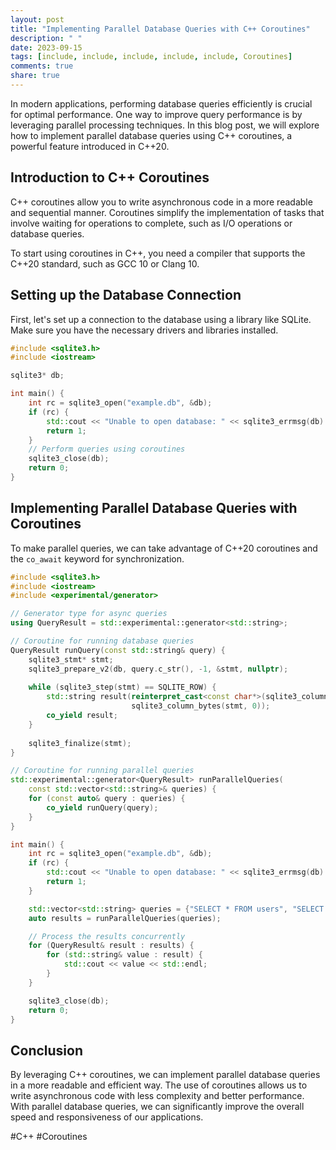 ```yaml
---
layout: post
title: "Implementing Parallel Database Queries with C++ Coroutines"
description: " "
date: 2023-09-15
tags: [include, include, include, include, include, Coroutines]
comments: true
share: true
---
```


In modern applications, performing database queries efficiently is crucial for optimal performance. One way to improve query performance is by leveraging parallel processing techniques. In this blog post, we will explore how to implement parallel database queries using C++ coroutines, a powerful feature introduced in C++20.

## Introduction to C++ Coroutines

C++ coroutines allow you to write asynchronous code in a more readable and sequential manner. Coroutines simplify the implementation of tasks that involve waiting for operations to complete, such as I/O operations or database queries.

To start using coroutines in C++, you need a compiler that supports the C++20 standard, such as GCC 10 or Clang 10. 

## Setting up the Database Connection

First, let's set up a connection to the database using a library like SQLite. Make sure you have the necessary drivers and libraries installed.

```cpp
#include <sqlite3.h>
#include <iostream>

sqlite3* db;

int main() {
    int rc = sqlite3_open("example.db", &db);
    if (rc) {
        std::cout << "Unable to open database: " << sqlite3_errmsg(db) << std::endl;
        return 1;
    }
    // Perform queries using coroutines
    sqlite3_close(db);
    return 0;
}
```

## Implementing Parallel Database Queries with Coroutines

To make parallel queries, we can take advantage of C++20 coroutines and the `co_await` keyword for synchronization.

```cpp
#include <sqlite3.h>
#include <iostream>
#include <experimental/generator>

// Generator type for async queries
using QueryResult = std::experimental::generator<std::string>;

// Coroutine for running database queries
QueryResult runQuery(const std::string& query) {
    sqlite3_stmt* stmt;
    sqlite3_prepare_v2(db, query.c_str(), -1, &stmt, nullptr);
  
    while (sqlite3_step(stmt) == SQLITE_ROW) {
        std::string result(reinterpret_cast<const char*>(sqlite3_column_blob(stmt, 0)),
                           sqlite3_column_bytes(stmt, 0));
        co_yield result;
    }
  
    sqlite3_finalize(stmt);
}

// Coroutine for running parallel queries
std::experimental::generator<QueryResult> runParallelQueries(
    const std::vector<std::string>& queries) {
    for (const auto& query : queries) {
        co_yield runQuery(query);
    }
}

int main() {
    int rc = sqlite3_open("example.db", &db);
    if (rc) {
        std::cout << "Unable to open database: " << sqlite3_errmsg(db) << std::endl;
        return 1;
    }

    std::vector<std::string> queries = {"SELECT * FROM users", "SELECT COUNT(*) FROM logs"};
    auto results = runParallelQueries(queries);

    // Process the results concurrently
    for (QueryResult& result : results) {
        for (std::string& value : result) {
            std::cout << value << std::endl;
        }
    }

    sqlite3_close(db);
    return 0;
}
```

## Conclusion

By leveraging C++ coroutines, we can implement parallel database queries in a more readable and efficient way. The use of coroutines allows us to write asynchronous code with less complexity and better performance. With parallel database queries, we can significantly improve the overall speed and responsiveness of our applications.

#C++ #Coroutines